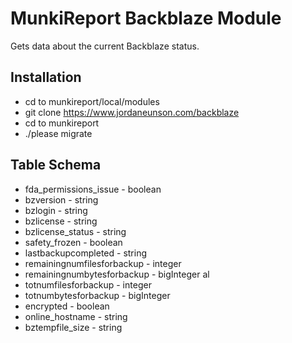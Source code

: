 MunkiReport Backblaze Module
===================

Gets data about the current Backblaze status.

Installation
----
* cd to munkireport/local/modules
* git clone https://www.jordaneunson.com/backblaze
* cd to munkireport 
* ./please migrate

Table Schema
----
* fda_permissions_issue - boolean
* bzversion - string 
* bzlogin - string
* bzlicense - string
* bzlicense_status - string
* safety_frozen - boolean
* lastbackupcompleted - string
* remainingnumfilesforbackup - integer
* remainingnumbytesforbackup - bigInteger al
* totnumfilesforbackup - integer 
* totnumbytesforbackup - bigInteger
* encrypted - boolean
* online_hostname - string
* bztempfile_size - string
